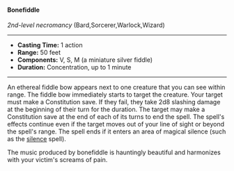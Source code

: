 #### Bonefiddle
*2nd-level necromancy* (Bard,Sorcerer,Warlock,Wizard)
___
- **Casting Time:** 1 action
- **Range:** 50 feet
- **Components:** V, S, M (a miniature silver fiddle)
- **Duration:** Concentration, up to 1 minute
---
An ethereal fiddle bow appears next to one creature that you can see within range. The fiddle bow immediately starts to target the creature. Your target must make a Constitution save. If they fail, they take 2d8 slashing damage at the beginning of their turn for the duration. The target may make a Constitution save at the end of each of its turns to end the spell. The spell's effects continue even if the target moves out of your line of sight or beyond the spell's range. The spell ends if it enters an area of magical silence (such as the [silence](./silence.md) spell).

The music produced by bonefiddle is hauntingly beautiful and harmonizes with your victim's screams of pain.  
